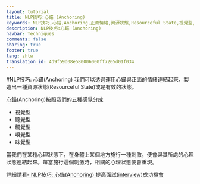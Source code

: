 ```yaml
---
layout: tutorial
title: NLP技巧:心錨 (Anchoring)
keywords: NLP技巧,心錨,Anchoring,正面情緒,資源狀態,Resourceful State,視覺型,聽覺型,觸覺型,嗅覺型,味覺型
description: NLP技巧:心錨 (Anchoring)
navbar: Techniques
comments: false
sharing: true
footer: true
lang: zhtw
translation_id: 4d9f59d08e580006000ff7205d01f034
---
```


#NLP技巧: 心錨(Anchoring)
我們可以透過運用心錨與正面的情緒連結起來，製造出一種資源狀態(Resourceful State)或是有效的狀態。

心錨(Anchoring)按照我們的五種感覺分成

* 視覺型
* 聽覺型
* 觸覺型
* 嗅覺型
* 味覺型

當我們在某種心理狀態下，在身體上某個地方施行一種剌激，便會與其所處的心理狀態連結起來。每當施行這個刺激時，相關的心理狀態便會重現。

[詳細請看- NLP技巧: 心錨(Anchoring) 提高面試(interview)成功機會](/blog/2014/08/31/nlp-tips-anchoring-and-interview-success/)
